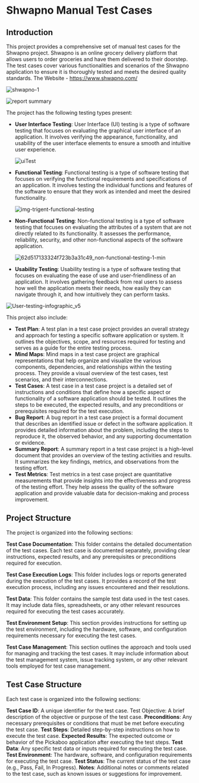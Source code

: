 # Shwapno Manual Test Cases

## Introduction

This project provides a comprehensive set of manual test cases for the Shwapno project. Shwapno is an online grocery delivery platform that allows users to order groceries and have them delivered to their doorstep. The test cases cover various functionalities and scenarios of the Shwapno application to ensure it is thoroughly tested and meets the desired quality standards. The Website - https://www.shwapno.com/

![shwapno-1](https://github.com/Akib7/Test-Case-Project-Shwapno/assets/75217894/34f24049-a62d-4a64-a470-1ff17f88196e)

![report summary](https://github.com/Akib7/Test-Case-Project-Shwapno/assets/75217894/e3a08d8d-e049-442b-8923-2e9cc4e21274)

The project has the following testing types present:

- **User Interface Testing**: User Interface (UI) testing is a type of software testing that focuses on evaluating the graphical user interface of an application. It involves verifying the appearance, functionality, and usability of the user interface elements to ensure a smooth and intuitive user experience.

  ![uiTest](https://github.com/Akib7/Test-Case-Project-Pickaboo/assets/75217894/4dd8d311-260f-4782-aa7f-ae38f38d1f54)
  
- **Functional Testing**: Functional testing is a type of software testing that focuses on verifying the functional requirements and specifications of an application. It involves testing the individual functions and features of the software to ensure that they work as intended and meet the desired functionality.

  ![img-trigent-functional-testing](https://github.com/Akib7/Test-Case-Project-Pickaboo/assets/75217894/77ef074b-6c9c-47f4-8bd9-9b096bc52945)
  
- **Non-Functional Testing**: Non-functional testing is a type of software testing that focuses on evaluating the attributes of a system that are not directly related to its functionality. It assesses the performance, reliability, security, and other non-functional aspects of the software application.

  ![62d517133324f723b3a31c49_non-functional-testing-1-min](https://github.com/Akib7/Test-Case-Project-Pickaboo/assets/75217894/5078dc72-f66c-4e85-8b4b-196d338baec0)
  
- **Usability Testing**: Usability testing is a type of software testing that focuses on evaluating the ease of use and user-friendliness of an application. It involves gathering feedback from real users to assess how well the application meets their needs, how easily they can navigate through it, and how intuitively they can perform tasks.

![User-testing-infographic_v5](https://github.com/Akib7/Test-Case-Project-Pickaboo/assets/75217894/67074e20-0b54-4c9f-9218-0797e0a5be27)

This project also include:

- **Test Plan**: A test plan in a test case project provides an overall strategy and approach for testing a specific software application or system. It outlines the objectives, scope, and resources required for testing and serves as a guide for the entire testing process.
- **Mind Maps**: Mind maps in a test case project are graphical representations that help organize and visualize the various components, dependencies, and relationships within the testing process. They provide a visual overview of the test cases, test scenarios, and their interconnections.
- **Test Cases**: A test case in a test case project is a detailed set of instructions and conditions that define how a specific aspect or functionality of a software application should be tested. It outlines the steps to be executed, the expected results, and any preconditions or prerequisites required for the test execution.
- **Bug Report**: A bug report in a test case project is a formal document that describes an identified issue or defect in the software application. It provides detailed information about the problem, including the steps to reproduce it, the observed behavior, and any supporting documentation or evidence.
- **Summary Report**: A summary report in a test case project is a high-level document that provides an overview of the testing activities and results. It summarizes the key findings, metrics, and observations from the testing effort.
- **Test Metrics**: Test metrics in a test case project are quantitative measurements that provide insights into the effectiveness and progress of the testing effort. They help assess the quality of the software application and provide valuable data for decision-making and process improvement.

## Project Structure

The project is organized into the following sections:

**Test Case Documentation**: This folder contains the detailed documentation of the test cases. Each test case is documented separately, providing clear instructions, expected results, and any prerequisites or preconditions required for execution.

**Test Case Execution Logs**: This folder includes logs or reports generated during the execution of the test cases. It provides a record of the test execution process, including any issues encountered and their resolutions.

**Test Data**: This folder contains the sample test data used in the test cases. It may include data files, spreadsheets, or any other relevant resources required for executing the test cases accurately.

**Test Environment Setup**: This section provides instructions for setting up the test environment, including the hardware, software, and configuration requirements necessary for executing the test cases.

**Test Case Management**: This section outlines the approach and tools used for managing and tracking the test cases. It may include information about the test management system, issue tracking system, or any other relevant tools employed for test case management.

## Test Case Structure

Each test case is organized into the following sections:

**Test Case ID**: A unique identifier for the test case.
Test Objective: A brief description of the objective or purpose of the test case.
**Preconditions**: Any necessary prerequisites or conditions that must be met before executing the test case.
**Test Steps**: Detailed step-by-step instructions on how to execute the test case.
**Expected Results**: The expected outcome or behavior of the Pickaboo application after executing the test steps.
**Test Data**: Any specific test data or inputs required for executing the test case.
**Test Environment**: The hardware, software, and configuration requirements for executing the test case.
**Test Status**: The current status of the test case (e.g., Pass, Fail, In Progress).
**Notes**: Additional notes or comments related to the test case, such as known issues or suggestions for improvement.

